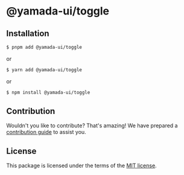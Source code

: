 # @yamada-ui/toggle

## Installation

```sh
$ pnpm add @yamada-ui/toggle
```

or

```sh
$ yarn add @yamada-ui/toggle
```

or

```sh
$ npm install @yamada-ui/toggle
```

## Contribution

Wouldn't you like to contribute? That's amazing! We have prepared a [contribution guide](https://github.com/yamada-ui/yamada-ui/blob/main/CONTRIBUTING.md) to assist you.

## License

This package is licensed under the terms of the
[MIT license](https://github.com/yamada-ui/yamada-ui/blob/main/LICENSE).
